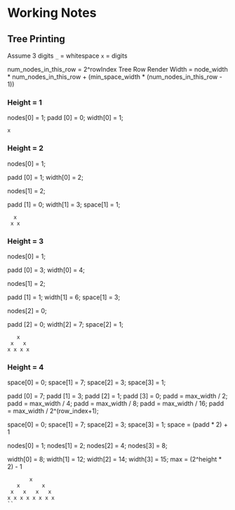 # Working Notes

## Tree Printing

Assume 3 digits
`_` = whitespace
`x` = digits


num_nodes_in_this_row = 2^rowIndex
Tree Row Render Width = node_width * num_nodes_in_this_row + (min_space_width * (num_nodes_in_this_row - 1))


### Height = 1
nodes[0] = 1;
padd [0] = 0;
width[0] = 1;
```
x
```

### Height = 2
nodes[0] = 1;

padd [0] = 1;
width[0] = 2;

nodes[1] = 2;

padd [1] = 0;
width[1] = 3;
space[1] = 1;
```
  x
 x x
```

### Height = 3

nodes[0] = 1;

padd [0] = 3;
width[0] = 4;

nodes[1] = 2;

padd [1] = 1;
width[1] = 6;
space[1] = 3;

nodes[2] = 0;

padd [2] = 0;
width[2] = 7;
space[2] = 1;
```
   x
 x   x
x x x x
```

### Height = 4

space[0] = 0;
space[1] = 7;
space[2] = 3;
space[3] = 1;

padd [0] = 7;
padd [1] = 3;
padd [2] = 1;
padd [3] = 0;
padd = max_width / 2;
padd = max_width / 4;
padd = max_width / 8;
padd = max_width / 16;
padd = max_width / 2^(row_index+1);

space[0] = 0;
space[1] = 7;
space[2] = 3;
space[3] = 1;
space = (padd * 2) + 1

nodes[0] = 1;
nodes[1] = 2;
nodes[2] = 4;
nodes[3] = 8;

width[0] = 8;
width[1] = 12;
width[2] = 14;
width[3] = 15;
max = (2^height * 2) - 1


```
       x
   x       x
 x   x   x   x
x x x x x x x x
``
